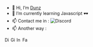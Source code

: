 - 👋 Hi, I’m [Dunz](https://top.gg/bot/627531554255798282)
- 🌱 I’m currently learning Javascript 🕶️
- 📫 Contact me in :
![Discord](https://discord.c99.nl/widget/theme-3/516482175617728514.png)
- 📫 Another way :
<a href="https://discord.gg/uFguJQV6Dw">
  <img align="left" alt="Discord Server" width="16px" src="https://cdn.jsdelivr.net/npm/simple-icons@v3/icons/discord.svg" />
</a>
 <a href="https://github.com/DungCan">
  <img align="left" alt="Github" width="16px" src="https://cdn.jsdelivr.net/npm/simple-icons@v3/icons/github.svg" />
</a>
<a href="https://www.instagram.com/dunzisme/">
  <img align="left" alt="Instagram" width="16px" src="https://cdn.jsdelivr.net/npm/simple-icons@v3/icons/instagram.svg" />
</a>
<a href="https://www.facebook.com/middpls/">
  <img align="left" alt="Facebook" width="16px" src="https://cdn.jsdelivr.net/npm/simple-icons@v3/icons/facebook.svg" />
</a>
